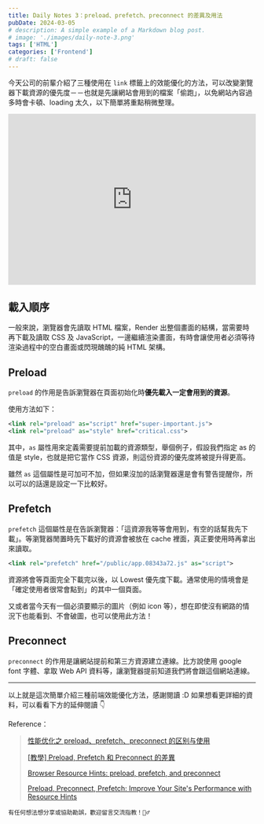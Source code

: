 ```yaml
---
title: Daily Notes 3：preload、prefetch、preconnect 的差異及用法
pubDate: 2024-03-05
# description: A simple example of a Markdown blog post.
# image: './images/daily-note-3.png'
tags: ['HTML']
categories: ['Frontend']
# draft: false
---
```


今天公司的前輩介紹了三種使用在 `link` 標籤上的效能優化的方法，可以改變瀏覽器下載資源的優先度－－也就是先讓網站會用到的檔案「偷跑」，以免網站內容過多時會卡頓、loading 太久，以下簡單將重點稍微整理。

<div style="width:100%;height:0;padding-bottom:69%;position:relative;"><iframe src="https://giphy.com/embed/lZfieM3rRK5ZTMOnNd" width="100%" height="100%" style="position:absolute" frameBorder="0" class="giphy-embed" allowFullScreen></iframe></div>

## 載入順序

一般來說，瀏覽器會先讀取 HTML 檔案，Render 出整個畫面的結構，當需要時再下載及讀取 CSS 及 JavaScript，一邊繼續渲染畫面，有時會讓使用者必須等待渲染過程中的空白畫面或閃現醜醜的純 HTML 架構。

## Preload

`preload` 的作用是告訴瀏覽器在頁面初始化時**優先載入一定會用到的資源**。

使用方法如下：

```xml
<link rel="preload" as="script" href="super-important.js">
<link rel="preload" as="style" href="critical.css">
```

其中，`as` 屬性用來定義需要提前加載的資源類型，舉個例子，假設我們指定 as 的值是 style，也就是把它當作 CSS 資源，則這份資源的優先度將被提升得更高。

雖然 `as` 這個屬性是可加可不加，但如果沒加的話瀏覽器還是會有警告提醒你，所以可以的話還是設定一下比較好。

## Prefetch

`prefetch` 這個屬性是在告訴瀏覽器：「這資源我等等會用到，有空的話幫我先下載」。等瀏覽器閒置時先下載好的資源會被放在 cache 裡面，真正要使用時再拿出來讀取。

```xml
<link rel="prefetch" href="/public/app.08343a72.js" as="script">
```

資源將會等頁面完全下載完以後，以 Lowest 優先度下載。通常使用的情境會是「確定使用者很常會點到」的其中一個頁面。

又或者當今天有一個必須要顯示的圖片（例如 icon 等），想在即使沒有網路的情況下也能看到、不會破圖，也可以使用此方法！

## Preconnect

`preconnect` 的作用是讓網站提前和第三方資源建立連線。比方說使用 google font 字體、拿取 Web API 資料等，讓瀏覽器提前知道我們將會跟這個網站連線。

---

以上就是這次簡單介紹三種前端效能優化方法，感謝閱讀 :D 如果想看更詳細的資料，可以看看下方的延伸閱讀 👇

Reference：

> [性能优化之 preload、prefetch、preconnect 的区别与使用](https://juejin.cn/post/7128400578467594248)
>
> [\[教學\] Preload, Prefetch 和 Preconnect 的差異](https://www.shubo.io/preload-prefetch-preconnect/) 
>
> [Browser Resource Hints: preload, prefetch, and preconnect](https://www.debugbear.com/blog/resource-hints-rel-preload-prefetch-preconnect) 
>
> [Preload, Preconnect, Prefetch: Improve Your Site's Performance with Resource Hints](https://nitropack.io/blog/post/resource-hints-performance-optimization)

```plaintext
有任何想法想分享或協助勘誤，歡迎留言交流指教！🧛‍♂️
```